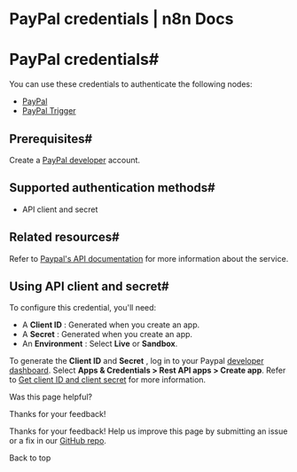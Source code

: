 # PayPal credentials | n8n Docs

[ ](https://github.com/n8n-io/n8n-docs/edit/main/docs/integrations/builtin/credentials/paypal.md "Edit this page")

# PayPal credentials#

You can use these credentials to authenticate the following nodes:

  * [PayPal](../../app-nodes/n8n-nodes-base.paypal/)
  * [PayPal Trigger](../../trigger-nodes/n8n-nodes-base.paypaltrigger/)

## Prerequisites#

Create a [PayPal developer](https://developer.paypal.com/home) account.

## Supported authentication methods#

  * API client and secret

## Related resources#

Refer to [Paypal's API documentation](https://developer.paypal.com/api/rest/) for more information about the service.

## Using API client and secret#

To configure this credential, you'll need:

  * A **Client ID** : Generated when you create an app.
  * A **Secret** : Generated when you create an app.
  * An **Environment** : Select **Live** or **Sandbox**.

To generate the **Client ID** and **Secret** , log in to your Paypal [developer dashboard](https://developer.paypal.com/dashboard/). Select **Apps & Credentials > Rest API apps > Create app**. Refer to [Get client ID and client secret](https://developer.paypal.com/api/rest/#link-getclientidandclientsecret) for more information.

Was this page helpful? 

Thanks for your feedback! 

Thanks for your feedback! Help us improve this page by submitting an issue or a fix in our [GitHub repo](https://github.com/n8n-io/n8n-docs). 

Back to top
